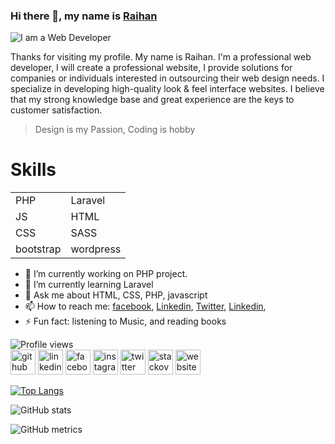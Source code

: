 ### Hi there 👋, my name is [Raihan](https://www.facebook.com/raihan.mahmudi.50/)
![I am a Web Developer ](https://1.bp.blogspot.com/-OFZwVxu0SdE/YBzfErAMTRI/AAAAAAAAAR4/8H650rG_dWwrblFqqiX2byhUcE7MVyHswCLcBGAsYHQ/s1584/Yellow%2Band%2BBlack%2BGlobal%2BResponse%2BEngineer%2BLinkedIn%2BBanner.png)

Thanks for visiting my profile. My name is Raihan. I'm a professional web developer, І will create a professional website, I provide solutions for companies or individuals interested in outsourcing their web design needs. I specialize in developing high-quality look & feel interface websites. I believe that my strong knowledge base and great experience are the keys to customer satisfaction.

> Design is my Passion, Coding is hobby


# Skills

<table>
<tr>
	<td>PHP</td>
	<td>Laravel</td>
<tr>
<tr>
	<td>JS</td>
	<td>HTML</td>
<tr>
<tr>
	<td>CSS</td>
	<td>SASS</td>
<tr>
<tr>
	<td>bootstrap</td>
	<td>wordpress</td>
<tr>
</table>


- 🔭 I’m currently working on PHP project. 
- 🌱 I’m currently learning Laravel 
- 💬 Ask me about HTML, CSS, PHP, javascript 
- 📫 How to reach me: [facebook](https://www.facebook.com/raihan.mahmudi.50/), [Linkedin](https://www.linkedin.com/in/raihaninfo/), [Twitter](https://twitter.com/mdabraihan40), [Linkedin](https://www.linkedin.com/in/raihaninfo/), 
- ⚡ Fun fact: listening to Music, and reading books  

![Profile views](https://gpvc.arturio.dev/raihaninfo)  
[<img src='https://www.flaticon.com/svg/static/icons/svg/270/270798.svg' alt='github' height='40'>](https://github.com/raihaninfo)  [<img src='https://www.flaticon.com/svg/static/icons/svg/145/145807.svg' alt='linkedin' height='40'>](https://www.linkedin.com/in/raihaninfo/)  [<img src='https://www.flaticon.com/svg/static/icons/svg/145/145802.svg' alt='facebook' height='40'>](https://www.facebook.com/raihan.mahmudi.50)  [<img src='https://www.flaticon.com/svg/static/icons/svg/2111/2111463.svg' alt='instagram' height='40'>](https://www.instagram.com/Raihan_Info/)  [<img src='https://www.flaticon.com/svg/static/icons/svg/145/145812.svg' alt='twitter' height='40'>](https://twitter.com/mdabraihan40)  [<img src='https://www.flaticon.com/svg/static/icons/svg/2111/2111628.svg' alt='stackoverflow' height='40'>](https://stackoverflow.com/users/14877727/md-abu-raihan)  [<img src='https://www.flaticon.com/svg/static/icons/svg/975/975645.svg' alt='website' height='40'>](https://raihan-cv.netlify.app/)  

[![Top Langs](https://github-readme-stats.vercel.app/api/top-langs/?username=raihaninfo)](https://github.com/raihaninfo)

![GitHub stats](https://github-readme-stats.vercel.app/api?username=raihaninfo&show_icons=true&count_private=true)  

![GitHub metrics](https://metrics.lecoq.io/raihaninfo) 


